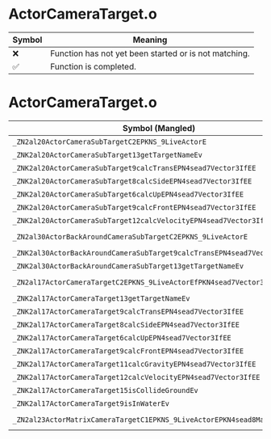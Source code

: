 # ActorCameraTarget.o
| Symbol | Meaning 
| ------------- | ------------- 
| :x: | Function has not yet been started or is not matching. 
| :white_check_mark: | Function is completed. 


# ActorCameraTarget.o
| Symbol (Mangled) | Symbol (Demangled) | Decompiled? |
| ------------- |  ------------- | ------------- |
| `_ZN2al20ActorCameraSubTargetC2EPKNS_9LiveActorE` | `al::ActorCameraSubTarget::ActorCameraSubTarget(al::LiveActor const*)` | :x: |
| `_ZNK2al20ActorCameraSubTarget13getTargetNameEv` | `al::ActorCameraSubTarget::getTargetName(void)const` | :x: |
| `_ZNK2al20ActorCameraSubTarget9calcTransEPN4sead7Vector3IfEE` | `al::ActorCameraSubTarget::calcTrans(sead::Vector3<float> *)const` | :x: |
| `_ZNK2al20ActorCameraSubTarget8calcSideEPN4sead7Vector3IfEE` | `al::ActorCameraSubTarget::calcSide(sead::Vector3<float> *)const` | :x: |
| `_ZNK2al20ActorCameraSubTarget6calcUpEPN4sead7Vector3IfEE` | `al::ActorCameraSubTarget::calcUp(sead::Vector3<float> *)const` | :x: |
| `_ZNK2al20ActorCameraSubTarget9calcFrontEPN4sead7Vector3IfEE` | `al::ActorCameraSubTarget::calcFront(sead::Vector3<float> *)const` | :x: |
| `_ZNK2al20ActorCameraSubTarget12calcVelocityEPN4sead7Vector3IfEE` | `al::ActorCameraSubTarget::calcVelocity(sead::Vector3<float> *)const` | :x: |
| `_ZN2al30ActorBackAroundCameraSubTargetC2EPKNS_9LiveActorE` | `al::ActorBackAroundCameraSubTarget::ActorBackAroundCameraSubTarget(al::LiveActor const*)` | :x: |
| `_ZNK2al30ActorBackAroundCameraSubTarget9calcTransEPN4sead7Vector3IfEE` | `al::ActorBackAroundCameraSubTarget::calcTrans(sead::Vector3<float> *)const` | :x: |
| `_ZNK2al30ActorBackAroundCameraSubTarget13getTargetNameEv` | `al::ActorBackAroundCameraSubTarget::getTargetName(void)const` | :x: |
| `_ZN2al17ActorCameraTargetC2EPKNS_9LiveActorEfPKN4sead7Vector3IfEE` | `al::ActorCameraTarget::ActorCameraTarget(al::LiveActor const*,float,sead::Vector3<float> const*)` | :x: |
| `_ZNK2al17ActorCameraTarget13getTargetNameEv` | `al::ActorCameraTarget::getTargetName(void)const` | :x: |
| `_ZNK2al17ActorCameraTarget9calcTransEPN4sead7Vector3IfEE` | `al::ActorCameraTarget::calcTrans(sead::Vector3<float> *)const` | :x: |
| `_ZNK2al17ActorCameraTarget8calcSideEPN4sead7Vector3IfEE` | `al::ActorCameraTarget::calcSide(sead::Vector3<float> *)const` | :x: |
| `_ZNK2al17ActorCameraTarget6calcUpEPN4sead7Vector3IfEE` | `al::ActorCameraTarget::calcUp(sead::Vector3<float> *)const` | :x: |
| `_ZNK2al17ActorCameraTarget9calcFrontEPN4sead7Vector3IfEE` | `al::ActorCameraTarget::calcFront(sead::Vector3<float> *)const` | :x: |
| `_ZNK2al17ActorCameraTarget11calcGravityEPN4sead7Vector3IfEE` | `al::ActorCameraTarget::calcGravity(sead::Vector3<float> *)const` | :x: |
| `_ZNK2al17ActorCameraTarget12calcVelocityEPN4sead7Vector3IfEE` | `al::ActorCameraTarget::calcVelocity(sead::Vector3<float> *)const` | :x: |
| `_ZNK2al17ActorCameraTarget15isCollideGroundEv` | `al::ActorCameraTarget::isCollideGround(void)const` | :x: |
| `_ZNK2al17ActorCameraTarget9isInWaterEv` | `al::ActorCameraTarget::isInWater(void)const` | :x: |
| `_ZN2al23ActorMatrixCameraTargetC1EPKNS_9LiveActorEPKN4sead8Matrix34IfEE` | `al::ActorMatrixCameraTarget::ActorMatrixCameraTarget(al::LiveActor const*,sead::Matrix34<float> const*)` | :x: |
